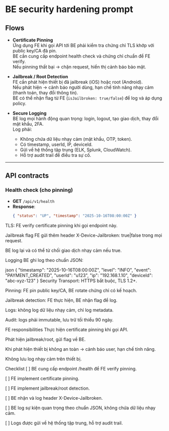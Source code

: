 # BE security hardening prompt

## Flows

- **Certificate Pinning**  
  Ứng dụng FE khi gọi API tới BE phải kiểm tra chứng chỉ TLS khớp với public key/CA đã pin.  
  BE cần cung cấp endpoint health check và chứng chỉ chuẩn để FE verify.  
  Nếu pinning thất bại → chặn request, hiển thị cảnh báo bảo mật.

- **Jailbreak / Root Detection**  
  FE cần phát hiện thiết bị đã jailbreak (iOS) hoặc root (Android).  
  Nếu phát hiện → cảnh báo người dùng, hạn chế tính năng nhạy cảm (thanh toán, thay đổi thông tin).  
  BE có thể nhận flag từ FE (`isJailbroken: true/false`) để log và áp dụng policy.

- **Secure Logging**  
  BE log mọi hành động quan trọng: login, logout, tạo giao dịch, thay đổi mật khẩu, 2FA.  
  Log phải:
  - Không chứa dữ liệu nhạy cảm (mật khẩu, OTP, token).  
  - Có timestamp, userId, IP, deviceId.  
  - Gửi về hệ thống tập trung (ELK, Splunk, CloudWatch).  
  - Hỗ trợ audit trail để điều tra sự cố.

---

## API contracts

### Health check (cho pinning)
- **GET** `/api/v1/health`
- **Response**:
  ```json
  { "status": "UP", "timestamp": "2025-10-16T08:00:00Z" }
TLS: FE verify certificate pinning khi gọi endpoint này.

Jailbreak flag
FE gửi thêm header X-Device-Jailbroken: true|false trong mọi request.

BE log lại và có thể từ chối giao dịch nhạy cảm nếu true.

Logging
BE ghi log theo chuẩn JSON:

json
{
  "timestamp": "2025-10-16T08:00:00Z",
  "level": "INFO",
  "event": "PAYMENT_CREATED",
  "userId": "u123",
  "ip": "192.168.1.10",
  "deviceId": "abc-xyz-123"
}
Security
Transport: HTTPS bắt buộc, TLS 1.2+.

Pinning: FE pin public key/CA, BE rotate chứng chỉ có kế hoạch.

Jailbreak detection: FE thực hiện, BE nhận flag để log.

Logs: không log dữ liệu nhạy cảm, chỉ log metadata.

Audit: logs phải immutable, lưu trữ tối thiểu 90 ngày.

FE responsibilities
Thực hiện certificate pinning khi gọi API.

Phát hiện jailbreak/root, gửi flag về BE.

Khi phát hiện thiết bị không an toàn → cảnh báo user, hạn chế tính năng.

Không lưu log nhạy cảm trên thiết bị.

Checklist
[ ] BE cung cấp endpoint /health để FE verify pinning.

[ ] FE implement certificate pinning.

[ ] FE implement jailbreak/root detection.

[ ] BE nhận và log header X-Device-Jailbroken.

[ ] BE log sự kiện quan trọng theo chuẩn JSON, không chứa dữ liệu nhạy cảm.

[ ] Logs được gửi về hệ thống tập trung, hỗ trợ audit trail.